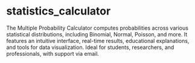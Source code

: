 # statistics_calculator
The Multiple Probability Calculator computes probabilities across various statistical distributions, including Binomial, Normal, Poisson, and more. It features an intuitive interface, real-time results, educational explanations, and tools for data visualization. Ideal for students, researchers, and professionals, with support via email.
